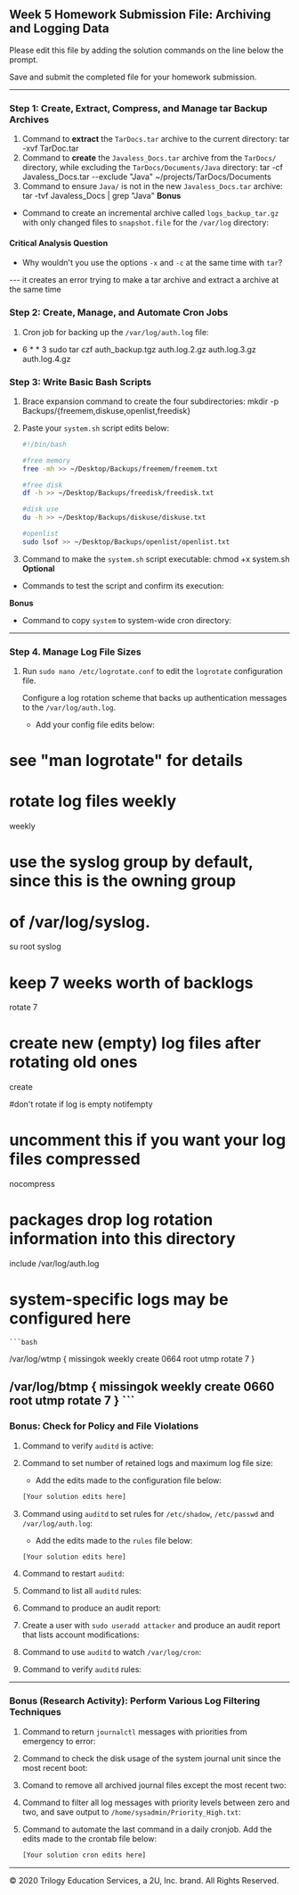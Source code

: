 ## Week 5 Homework Submission File: Archiving and Logging Data

Please edit this file by adding the solution commands on the line below the prompt.

Save and submit the completed file for your homework submission.

---

### Step 1: Create, Extract, Compress, and Manage tar Backup Archives

1. Command to **extract** the `TarDocs.tar` archive to the current directory:
tar -xvf TarDoc.tar
2. Command to **create** the `Javaless_Docs.tar` archive from the `TarDocs/` directory, while excluding the `TarDocs/Documents/Java` directory:
tar -cf Javaless_Docs.tar --exclude "Java" ~/projects/TarDocs/Documents
3. Command to ensure `Java/` is not in the new `Javaless_Docs.tar` archive:
tar -tvf Javaless_Docs | grep "Java"
**Bonus** 
- Command to create an incremental archive called `logs_backup_tar.gz` with only changed files to `snapshot.file` for the `/var/log` directory:

#### Critical Analysis Question

- Why wouldn't you use the options `-x` and `-c` at the same time with `tar`?

--- it creates an error trying to make a tar archive and extract a archive at the same time

### Step 2: Create, Manage, and Automate Cron Jobs

1. Cron job for backing up the `/var/log/auth.log` file:

* 6 * * 3 sudo tar czf auth_backup.tgz auth.log.2.gz auth.log.3.gz auth.log.4.gz

### Step 3: Write Basic Bash Scripts

1. Brace expansion command to create the four subdirectories:
mkdir -p Backups/{freemem,diskuse,openlist,freedisk}
2. Paste your `system.sh` script edits below:

    ```bash
    #!/bin/bash

    #free memory
    free -mh >> ~/Desktop/Backups/freemem/freemem.txt

    #free disk
    df -h >> ~/Desktop/Backups/freedisk/freedisk.txt

    #disk use
    du -h >> ~/Desktop/Backups/diskuse/diskuse.txt

    #openlist
    sudo lsof >> ~/Desktop/Backups/openlist/openlist.txt
    ```

3. Command to make the `system.sh` script executable:
chmod +x system.sh
**Optional**
- Commands to test the script and confirm its execution:

**Bonus**
- Command to copy `system` to system-wide cron directory:

---

### Step 4. Manage Log File Sizes
 
1. Run `sudo nano /etc/logrotate.conf` to edit the `logrotate` configuration file. 

    Configure a log rotation scheme that backs up authentication messages to the `/var/log/auth.log`.

    - Add your config file edits below:
# see "man logrotate" for details
# rotate log files weekly
weekly

# use the syslog group by default, since this is the owning group
# of /var/log/syslog.
su root syslog

# keep 7 weeks worth of backlogs
rotate 7

# create new (empty) log files after rotating old ones
create

#don't rotate if log is empty
notifempty

# uncomment this if you want your log files compressed
nocompress

# packages drop log rotation information into this directory
include /var/log/auth.log

# system-specific logs may be configured here

    ```bash
   /var/log/wtmp {
    missingok
    weekly
    create 0664 root utmp
    rotate 7
}

/var/log/btmp {
    missingok
    weekly
    create 0660 root utmp
    rotate 7
}
    ```
---

### Bonus: Check for Policy and File Violations

1. Command to verify `auditd` is active:

2. Command to set number of retained logs and maximum log file size:

    - Add the edits made to the configuration file below:

    ```bash
    [Your solution edits here]
    ```

3. Command using `auditd` to set rules for `/etc/shadow`, `/etc/passwd` and `/var/log/auth.log`:


    - Add the edits made to the `rules` file below:

    ```bash
    [Your solution edits here]
    ```

4. Command to restart `auditd`:

5. Command to list all `auditd` rules:

6. Command to produce an audit report:

7. Create a user with `sudo useradd attacker` and produce an audit report that lists account modifications:

8. Command to use `auditd` to watch `/var/log/cron`:

9. Command to verify `auditd` rules:

---

### Bonus (Research Activity): Perform Various Log Filtering Techniques

1. Command to return `journalctl` messages with priorities from emergency to error:

1. Command to check the disk usage of the system journal unit since the most recent boot:

1. Comand to remove all archived journal files except the most recent two:


1. Command to filter all log messages with priority levels between zero and two, and save output to `/home/sysadmin/Priority_High.txt`:

1. Command to automate the last command in a daily cronjob. Add the edits made to the crontab file below:

    ```bash
    [Your solution cron edits here]
    ```

---
© 2020 Trilogy Education Services, a 2U, Inc. brand. All Rights Reserved.
